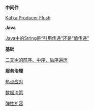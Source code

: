 **中间件**

[Kafka Producer Flush](https://www.yuque.com/docs/share/2a1e4c1a-83ad-42c3-b1a6-702a73c008b3?# )

**Java**

[Java中的String是“引用传递”还是“值传递”](https://www.yuque.com/docs/share/e5f6655f-5662-4c9b-96d8-6b8a81312f56?# )

**基础**

[二叉树的前序、中序、后序遍历](https://www.yuque.com/docs/share/1534755b-e099-4a7c-ad7a-f7be21f35602?# )

**服务治理**

[热点应对](https://www.yuque.com/docs/share/9dd7e0a0-fb77-4c49-848f-67bbc2b049b2?# )

[数据决策](https://www.yuque.com/docs/share/350b600a-b58e-455f-a7d2-986c049ac1f9?# )

[弹性扩容](https://www.yuque.com/docs/share/587d9297-c5c8-4db0-a005-09ca6bea067c?# )
